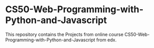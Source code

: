 CS50-Web-Programming-with-Python-and-Javascript
===============================================

This repository contains the Projects from online course CS50-Web-Programming-with-Python-and-Javascript
from edx.
